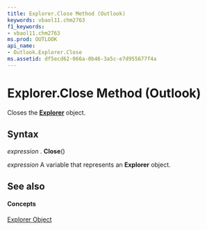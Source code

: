 ```yaml
---
title: Explorer.Close Method (Outlook)
keywords: vbaol11.chm2763
f1_keywords:
- vbaol11.chm2763
ms.prod: OUTLOOK
api_name:
- Outlook.Explorer.Close
ms.assetid: df5ecd62-066a-0b46-3a5c-e7d955677f4a
---
```



# Explorer.Close Method (Outlook)

Closes the  **[Explorer](explorer-object-outlook.md)** object.


## Syntax

 _expression_ . **Close**()

 _expression_ A variable that represents an **Explorer** object.


## See also


#### Concepts


[Explorer Object](explorer-object-outlook.md)

